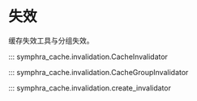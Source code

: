 # 失效

缓存失效工具与分组失效。

::: symphra_cache.invalidation.CacheInvalidator

::: symphra_cache.invalidation.CacheGroupInvalidator

::: symphra_cache.invalidation.create_invalidator
